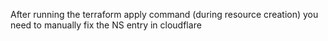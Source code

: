 After running the terraform apply command (during resource creation) you need to manually fix the NS entry in cloudflare
